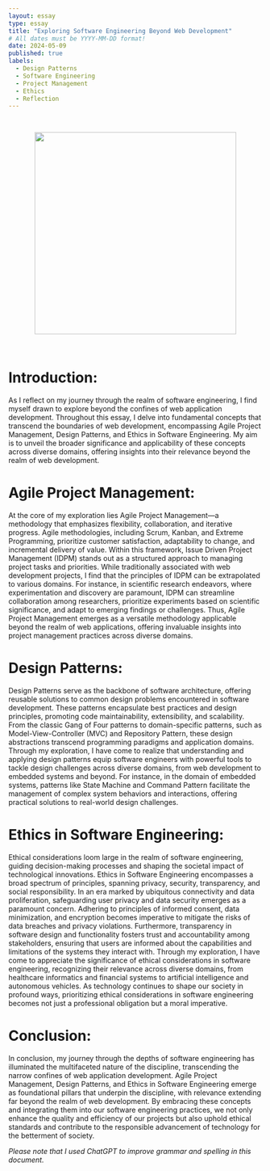 ```yaml
---
layout: essay
type: essay
title: "Exploring Software Engineering Beyond Web Development"
# All dates must be YYYY-MM-DD format!
date: 2024-05-09
published: true
labels:
  - Design Patterns
  - Software Engineering
  - Project Management
  - Ethics
  - Reflection
---
```

<div align="center">
<img src='https://24.media.tumblr.com/b4ded5e98873eb77da17b062408925bb/tumblr_msu0miicUw1s3wjuno1_500.gif' width='400' HSPACE='30' VSPACE='30'> 
</div>

# Introduction:
As I reflect on my journey through the realm of software engineering, I find myself drawn to explore beyond the confines of web application development. Throughout this essay, I delve into fundamental concepts that transcend the boundaries of web development, encompassing Agile Project Management, Design Patterns, and Ethics in Software Engineering. My aim is to unveil the broader significance and applicability of these concepts across diverse domains, offering insights into their relevance beyond the realm of web development.

# Agile Project Management:
At the core of my exploration lies Agile Project Management—a methodology that emphasizes flexibility, collaboration, and iterative progress. Agile methodologies, including Scrum, Kanban, and Extreme Programming, prioritize customer satisfaction, adaptability to change, and incremental delivery of value. Within this framework, Issue Driven Project Management (IDPM) stands out as a structured approach to managing project tasks and priorities. While traditionally associated with web development projects, I find that the principles of IDPM can be extrapolated to various domains. For instance, in scientific research endeavors, where experimentation and discovery are paramount, IDPM can streamline collaboration among researchers, prioritize experiments based on scientific significance, and adapt to emerging findings or challenges. Thus, Agile Project Management emerges as a versatile methodology applicable beyond the realm of web applications, offering invaluable insights into project management practices across diverse domains.

# Design Patterns:
Design Patterns serve as the backbone of software architecture, offering reusable solutions to common design problems encountered in software development. These patterns encapsulate best practices and design principles, promoting code maintainability, extensibility, and scalability. From the classic Gang of Four patterns to domain-specific patterns, such as Model-View-Controller (MVC) and Repository Pattern, these design abstractions transcend programming paradigms and application domains. Through my exploration, I have come to realize that understanding and applying design patterns equip software engineers with powerful tools to tackle design challenges across diverse domains, from web development to embedded systems and beyond. For instance, in the domain of embedded systems, patterns like State Machine and Command Pattern facilitate the management of complex system behaviors and interactions, offering practical solutions to real-world design challenges.

# Ethics in Software Engineering:
Ethical considerations loom large in the realm of software engineering, guiding decision-making processes and shaping the societal impact of technological innovations. Ethics in Software Engineering encompasses a broad spectrum of principles, spanning privacy, security, transparency, and social responsibility. In an era marked by ubiquitous connectivity and data proliferation, safeguarding user privacy and data security emerges as a paramount concern. Adhering to principles of informed consent, data minimization, and encryption becomes imperative to mitigate the risks of data breaches and privacy violations. Furthermore, transparency in software design and functionality fosters trust and accountability among stakeholders, ensuring that users are informed about the capabilities and limitations of the systems they interact with. Through my exploration, I have come to appreciate the significance of ethical considerations in software engineering, recognizing their relevance across diverse domains, from healthcare informatics and financial systems to artificial intelligence and autonomous vehicles. As technology continues to shape our society in profound ways, prioritizing ethical considerations in software engineering becomes not just a professional obligation but a moral imperative.

# Conclusion:
In conclusion, my journey through the depths of software engineering has illuminated the multifaceted nature of the discipline, transcending the narrow confines of web application development. Agile Project Management, Design Patterns, and Ethics in Software Engineering emerge as foundational pillars that underpin the discipline, with relevance extending far beyond the realm of web development. By embracing these concepts and integrating them into our software engineering practices, we not only enhance the quality and efficiency of our projects but also uphold ethical standards and contribute to the responsible advancement of technology for the betterment of society.

*Please note that I used ChatGPT to improve grammar and spelling in this document.*
